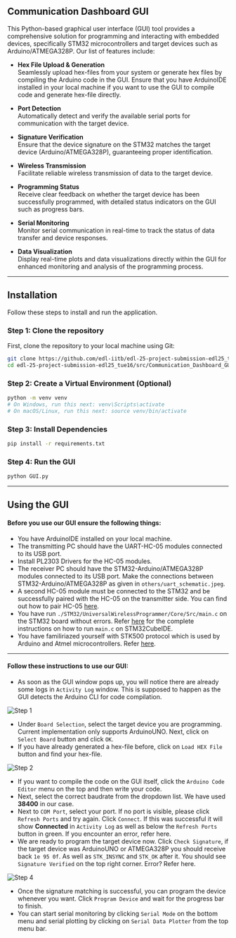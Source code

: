 ## Communication Dashboard GUI

This Python-based graphical user interface (GUI) tool provides a comprehensive solution for programming and interacting with embedded devices, specifically STM32 microcontrollers and target devices such as Arduino/ATMEGA328P. Our list of features include:

- **Hex File Upload & Generation**  
  Seamlessly upload hex-files from your system or generate hex files by compiling the Arduino code in the GUI. Ensure that you have ArduinoIDE installed in your local machine if you want to use the GUI to compile code and generate hex-file directly. 

- **Port Detection**  
  Automatically detect and verify the available serial ports for communication with the target device.

- **Signature Verification**  
  Ensure that the device signature on the STM32 matches the target device (Arduino/ATMEGA328P), guaranteeing proper identification.

- **Wireless Transmission**  
  Facilitate reliable wireless transmission of data to the target device.

- **Programming Status**  
  Receive clear feedback on whether the target device has been successfully programmed, with detailed status indicators on the GUI such as progress bars.

- **Serial Monitoring**  
  Monitor serial communication in real-time to track the status of data transfer and device responses.

- **Data Visualization**  
  Display real-time plots and data visualizations directly within the GUI for enhanced monitoring and analysis of the programming process.

---

## Installation

Follow these steps to install and run the application.

### Step 1: Clone the repository
First, clone the repository to your local machine using Git:

```bash
git clone https://github.com/edl-iitb/edl-25-project-submission-edl25_tue16.git
cd edl-25-project-submission-edl25_tue16/src/Communication_Dashboard_GUI
```

### Step 2: Create a Virtual Environment (Optional)

```bash
python -m venv venv
# On Windows, run this next: venv\Scripts\activate
# On macOS/Linux, run this next: source venv/bin/activate
```

### Step 3: Install Dependencies

```bash
pip install -r requirements.txt
```

### Step 4: Run the GUI

```bash
python GUI.py
```

---

## Using the GUI

#### Before you use our GUI ensure the following things:
- You have ArduinoIDE installed on your local machine.
- The transmitting PC should have the UART-HC-05 modules connected to its USB port.
- Install PL2303 Drivers for the HC-05 modules.
- The receiver PC should have the STM32-Arduino/ATMEGA328P modules connected to its USB port. Make the connections between STM32-Arduino/ATMEGA328P as given in `others/uart_schematic.jpeg`.
- A second HC-05 module must be connected to the STM32 and be successfully paired with the HC-05 on the transmitter side. You can find out how to pair HC-05 [here](https://howtomechatronics.com/tutorials/arduino/how-to-configure-pair-two-hc-05-bluetooth-module-master-slave-commands/).
- You have run `./STM32/UniversalWirelessProgrammer/Core/Src/main.c` on the STM32 board without errors. Refer [here](https://github.com/edl-iitb/edl-25-project-submission-edl25_tue16/blob/main/src/STM32/README.md) for the complete instructions on how to run `main.c` on STM32CubeIDE.
- You have familiriazed yourself with STK500 protocol which is used by Arduino and Atmel microcontrollers. Refer [here](https://ww1.microchip.com/downloads/en/AppNotes/doc2591.pdf). 

---

#### Follow these instructions to use our GUI:

- As soon as the GUI window pops up, you will notice there are already some logs in `Activity Log` window. This is supposed to happen as the GUI detects the Arduino CLI for code compilation.

![Step 1](https://drive.google.com/uc?export=view&id=1B0wHLjO6VbWmre7yjgaZWTwCHXHtbLVV)

- Under `Board Selection`, select the target device you are programming. Current implementation only supports ArduinoUNO. Next, click on `Select Board` button and click `OK`.
- If you have already generated a hex-file before, click on `Load HEX File` button and find your hex-file.

![Step 2](https://drive.google.com/uc?export=view&id=1kEtAWT8cMpPXfDxLMJ6y3Phf5U8kKwbo)

- If you want to compile the code on the GUI itself, click the `Arduino Code Editor` menu on the top and then write your code.
- Next, select the correct baudrate from the dropdown list. We have used **38400** in our case.
- Next to `COM Port`, select your port. If no port is visible, please click `Refresh Ports` and try again. Click `Connect`. If this was successful it will show **Connected** in `Activity Log` as well as below the `Refresh Ports` button in green. If you encounter an error, refer here.
- We are ready to program the target device now. Click `Check Signature`, if the target device was ArduinoUNO or ATMEGA328P you should receive back `1e 95 0f`. As well as `STK_INSYNC` and `STK_OK` after it. You should see `Signature Verified` on the top right corner. Error? Refer here.

![Step 4](https://drive.google.com/uc?export=view&id=1e8m-1k5JMW8QTZRmhewlM_MQBtBW653B)

- Once the signature matching is successful, you can program the device whenever you want. Click `Program Device` and wait for the progress bar to finish.
- You can start serial monitoring by clicking `Serial Mode` on the bottom menu and serial plotting by clicking on `Serial Data Plotter` from the top menu bar.
